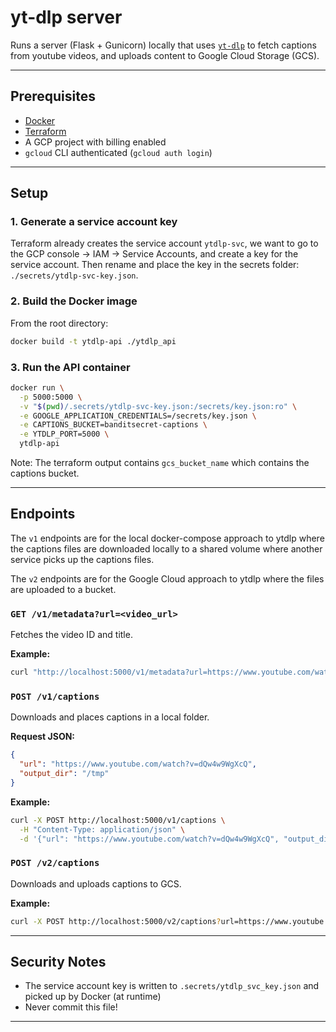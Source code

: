 # yt-dlp server

Runs a server (Flask + Gunicorn) locally that uses [`yt-dlp`](https://github.com/yt-dlp/yt-dlp) to fetch captions from youtube videos, and uploads content to Google Cloud Storage (GCS).

---

## Prerequisites

- [Docker](https://www.docker.com/)
- [Terraform](https://developer.hashicorp.com/terraform/downloads)
- A GCP project with billing enabled
- `gcloud` CLI authenticated (`gcloud auth login`)


---


## Setup

### 1. Generate a service account key

Terraform already creates the service account `ytdlp-svc`, we want to go to the GCP console -> IAM -> Service Accounts, and create a key for the service account. Then rename and place the key in the secrets folder: `./secrets/ytdlp-svc-key.json`. 


### 2. Build the Docker image

From the root directory:

```bash
docker build -t ytdlp-api ./ytdlp_api
```

### 3. Run the API container

```bash
docker run \
  -p 5000:5000 \
  -v "$(pwd)/.secrets/ytdlp-svc-key.json:/secrets/key.json:ro" \
  -e GOOGLE_APPLICATION_CREDENTIALS=/secrets/key.json \
  -e CAPTIONS_BUCKET=banditsecret-captions \
  -e YTDLP_PORT=5000 \
  ytdlp-api
```

Note: The terraform output contains `gcs_bucket_name` which contains the captions bucket.

---

## Endpoints

The `v1` endpoints are for the local docker-compose approach to ytdlp where the captions files are downloaded locally to a shared volume where another service picks up the captions files.


The `v2` endpoints are for the Google Cloud approach to ytdlp where the files are uploaded to a bucket.


### `GET /v1/metadata?url=<video_url>`

Fetches the video ID and title.

**Example:**

```bash
curl "http://localhost:5000/v1/metadata?url=https://www.youtube.com/watch?v=dQw4w9WgXcQ"
```


### `POST /v1/captions`

Downloads and places captions in a local folder.

**Request JSON:**

```json
{
  "url": "https://www.youtube.com/watch?v=dQw4w9WgXcQ",
  "output_dir": "/tmp"
}
```

**Example:**

```bash
curl -X POST http://localhost:5000/v1/captions \
  -H "Content-Type: application/json" \
  -d '{"url": "https://www.youtube.com/watch?v=dQw4w9WgXcQ", "output_dir": "/tmp"}'
```

### `POST /v2/captions`

Downloads and uploads captions to GCS.

**Example:**

```bash
curl -X POST http://localhost:5000/v2/captions?url=https://www.youtube.com/watch?v=dQw4w9WgXcQ
```

---

## Security Notes

- The service account key is written to `.secrets/ytdlp_svc_key.json` and picked up by Docker (at runtime)
- Never commit this file!

---
